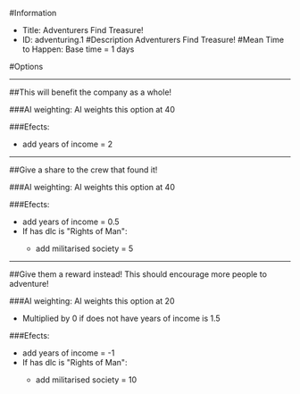#Information
 - Title: Adventurers Find Treasure!
 - ID: adventuring.1
#Description
Adventurers Find Treasure!
#Mean Time to Happen:
Base time = 1 days

#Options

___
##This will benefit the company as a whole!

###AI weighting:
AI weights this option at 40


###Efects:<ul><li>add years of income = 2</li></ul>

___
##Give a share to the crew that found it!

###AI weighting:
AI weights this option at 40


###Efects:<ul><li>add years of income = 0.5</li><li>If has dlc is "Rights of Man":</li><ul><li>add militarised society = 5</li></ul></ul>

___
##Give them a reward instead! This should encourage more people to adventure!

###AI weighting:
AI weights this option at 20
 - Multiplied by 0 if does not have years of income is 1.5


###Efects:<ul><li>add years of income = -1</li><li>If has dlc is "Rights of Man":</li><ul><li>add militarised society = 10</li></ul></ul>
